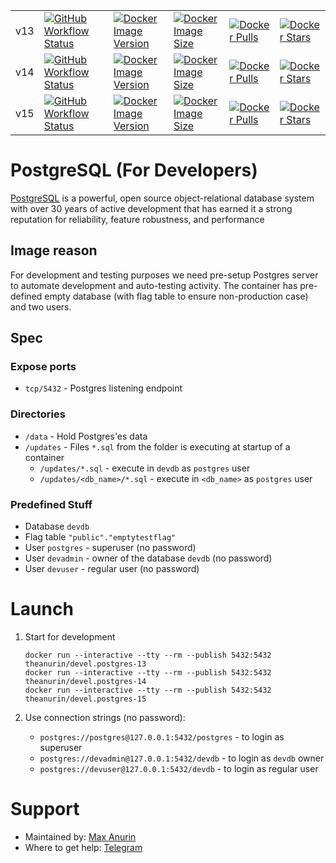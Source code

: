 |               |                                                                                |                                                                    |                                                              |                                                    |                                                    |
|---------------|--------------------------------------------------------------------------------|--------------------------------------------------------------------|--------------------------------------------------------------|----------------------------------------------------|----------------------------------------------------|
| v13 | [![GitHub Workflow Status][13 GitHub Workflow Status]][13 GitHub Workflow Log] | [![Docker Image Version][13 Docker Image Version]][13 Docker Tags] | [![Docker Image Size][13 Docker Image Size]][13 Docker Tags] | [![Docker Pulls][13 Docker Pulls]][13 Docker Repo] | [![Docker Stars][13 Docker Stars]][13 Docker Repo] |
| v14 | [![GitHub Workflow Status][14 GitHub Workflow Status]][14 GitHub Workflow Log] | [![Docker Image Version][14 Docker Image Version]][14 Docker Tags] | [![Docker Image Size][14 Docker Image Size]][14 Docker Tags] | [![Docker Pulls][14 Docker Pulls]][14 Docker Repo] | [![Docker Stars][14 Docker Stars]][14 Docker Repo] |
| v15 | [![GitHub Workflow Status][15 GitHub Workflow Status]][15 GitHub Workflow Log] | [![Docker Image Version][15 Docker Image Version]][15 Docker Tags] | [![Docker Image Size][15 Docker Image Size]][15 Docker Tags] | [![Docker Pulls][15 Docker Pulls]][15 Docker Repo] | [![Docker Stars][15 Docker Stars]][15 Docker Repo] |


# PostgreSQL (For Developers)

[PostgreSQL](https://www.postgresql.org/) is a powerful, open source object-relational database system with over 30 years of active development that has earned it a strong reputation for reliability, feature robustness, and performance

## Image reason

For development and testing purposes we need pre-setup Postgres server to automate development and auto-testing activity. The container has pre-defined empty database (with flag table to ensure non-production case) and two users.

## Spec

### Expose ports

* `tcp/5432` - Postgres listening endpoint

### Directories

* `/data` - Hold Postgres'es data
* `/updates` - Files `*.sql` from the folder is executing at startup of a container
    * `/updates/*.sql` - execute in `devdb` as `postgres` user
    * `/updates/<db_name>/*.sql` - execute in `<db_name>` as `postgres` user

### Predefined Stuff

* Database `devdb`
* Flag table `"public"."emptytestflag"`
* User `postgres` - superuser (no password)
* User `devadmin` - owner of the database `devdb` (no password)
* User `devuser` - regular user (no password)

# Launch

1. Start for development

    ```shell
    docker run --interactive --tty --rm --publish 5432:5432 theanurin/devel.postgres-13
    docker run --interactive --tty --rm --publish 5432:5432 theanurin/devel.postgres-14
    docker run --interactive --tty --rm --publish 5432:5432 theanurin/devel.postgres-15
    ```

1. Use connection strings (no password):

    * `postgres://postgres@127.0.0.1:5432/postgres` - to login as superuser
    * `postgres://devadmin@127.0.0.1:5432/devdb` - to login as `devdb` owner
    * `postgres://devuser@127.0.0.1:5432/devdb` - to login as regular user

# Support

* Maintained by: [Max Anurin](https://anurin.name/)
* Where to get help: [Telegram](https://t.me/theanurin)

[GitHub Repo Branch]: https://github.com/theanurin/docker-images/tree/devel.postgres
[GitHub Repo Stars]: https://img.shields.io/github/stars/theanurin/docker-images?label=GitHub%20Starts

[13 GitHub Workflow Status]: https://img.shields.io/github/actions/workflow/status/theanurin/docker-images/devel.postgres-13-docker-image-release.yml?label=GitHub%20Workflow
[13 GitHub Workflow Log]: https://github.com/theanurin/docker-images/actions/workflows/devel.postgres-13-docker-image-release.yml
[13 Docker Repo]: https://hub.docker.com/r/theanurin/devel.postgres-13
[13 Docker Image Version]: https://img.shields.io/docker/v/theanurin/devel.postgres-13?sort=date&label=Version
[13 Docker Image Size]: https://img.shields.io/docker/image-size/theanurin/devel.postgres-13?label=Image%20Size
[13 Docker Tags]: https://hub.docker.com/r/theanurin/devel.postgres-13/tags
[13 Docker Stars]: https://img.shields.io/docker/stars/theanurin/devel.postgres-13?label=Docker%20Stars
[13 Docker Pulls]: https://img.shields.io/docker/pulls/theanurin/devel.postgres-13?label=Docker%20Pulls

[14 GitHub Workflow Status]: https://img.shields.io/github/actions/workflow/status/theanurin/docker-images/devel.postgres-14-docker-image-release.yml?label=GitHub%20Workflow
[14 GitHub Workflow Log]: https://github.com/theanurin/docker-images/actions/workflows/devel.postgres-14-docker-image-release.yml
[14 Docker Repo]: https://hub.docker.com/r/theanurin/devel.postgres-14
[14 Docker Image Version]: https://img.shields.io/docker/v/theanurin/devel.postgres-14?sort=date&label=Version
[14 Docker Image Size]: https://img.shields.io/docker/image-size/theanurin/devel.postgres-14?label=Image%20Size
[14 Docker Tags]: https://hub.docker.com/r/theanurin/devel.postgres-14/tags
[14 Docker Stars]: https://img.shields.io/docker/stars/theanurin/devel.postgres-14?label=Docker%20Stars
[14 Docker Pulls]: https://img.shields.io/docker/pulls/theanurin/devel.postgres-14?label=Docker%20Pulls

[15 GitHub Workflow Status]: https://img.shields.io/github/actions/workflow/status/theanurin/docker-images/devel.postgres-15-docker-image-release.yml?label=GitHub%20Workflow
[15 GitHub Workflow Log]: https://github.com/theanurin/docker-images/actions/workflows/devel.postgres-15-docker-image-release.yml
[15 Docker Repo]: https://hub.docker.com/r/theanurin/devel.postgres-15
[15 Docker Image Version]: https://img.shields.io/docker/v/theanurin/devel.postgres-15?sort=date&label=Version
[15 Docker Image Size]: https://img.shields.io/docker/image-size/theanurin/devel.postgres-15?label=Image%20Size
[15 Docker Tags]: https://hub.docker.com/r/theanurin/devel.postgres-15/tags
[15 Docker Stars]: https://img.shields.io/docker/stars/theanurin/devel.postgres-15?label=Docker%20Stars
[15 Docker Pulls]: https://img.shields.io/docker/pulls/theanurin/devel.postgres-15?label=Docker%20Pulls
